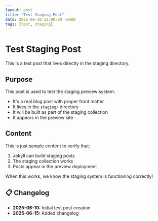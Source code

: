 ```yaml
---
layout: post
title: "Test Staging Post"
date: 2025-06-10 12:00:00 -0500
tags: [test, staging]
---
```


# Test Staging Post

This is a test post that lives directly in the staging directory.

## Purpose

This post is used to test the staging preview system:

- It's a real blog post with proper front matter
- It lives in the `staging/` directory
- It will be built as part of the staging collection
- It appears in the preview site

## Content

This is just sample content to verify that:

1. Jekyll can build staging posts
2. The staging collection works
3. Posts appear in the preview deployment

When this works, we know the staging system is functioning correctly!

## 📋 Changelog

- **2025-06-10:** Initial test post creation
- **2025-06-15:** Added changelog
